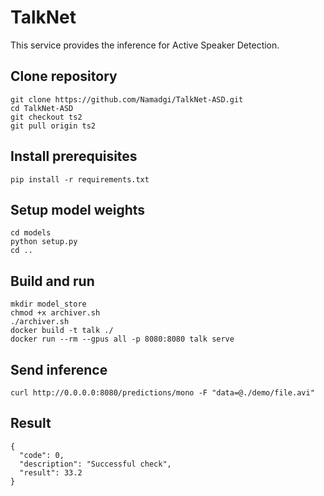 # TalkNet
This service provides the inference for Active Speaker Detection.


## Clone repository
```
git clone https://github.com/Namadgi/TalkNet-ASD.git
cd TalkNet-ASD
git checkout ts2
git pull origin ts2
```

## Install prerequisites
```
pip install -r requirements.txt
```

## Setup model weights
```
cd models
python setup.py
cd ..
```

## Build and run
```
mkdir model_store
chmod +x archiver.sh
./archiver.sh
docker build -t talk ./
docker run --rm --gpus all -p 8080:8080 talk serve
```

## Send inference
`
curl http://0.0.0.0:8080/predictions/mono -F "data=@./demo/file.avi"
`

## Result
```
{
  "code": 0,
  "description": "Successful check",
  "result": 33.2
}
```
